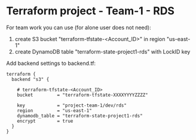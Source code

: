 # Terraform project - Team-1 - RDS

For team work you can use (for alone user does not need):

1. create S3 bucket "terraform-tfstate-<Account_ID>" in region "us-east-1"
2. create DynamoDB table "terraform-state-project1-rds" with LockID key

Add backend settings to backend.tf:
```
terraform {
  backend "s3" {

    # terraform-tfstate-<Account_ID>
    bucket         = "terraform-tfstate-XXXXYYYYZZZZ" 

    key            = "project-team-1/dev/rds"
    region         = "us-east-1"
    dynamodb_table = "terraform-state-project1-rds"
    encrypt        = true
  }
}
```